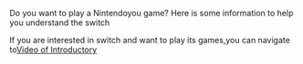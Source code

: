 <html>
  <head>
   <title>Recommendations for switch</title>
 </head>

  <body>
    <p>Do you want to play a Nintendoyou game? Here is some information to help you understand the switch</p>
    <p>If you are interested in switch and want to play its games,you can navigate to<a href="https://b23.tv/1HM8Q9D">Video of Introductory</a></p>
  </body>
</html>
